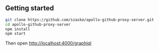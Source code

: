 ## Getting started

```bash
git clone https://github.com/szaske/apollo-github-proxy-server.git
cd apollo-github-proxy-server
npm install
npm start
```

Then open [http://localhost:4000/graphiql](http://localhost:4000/graphiql)

